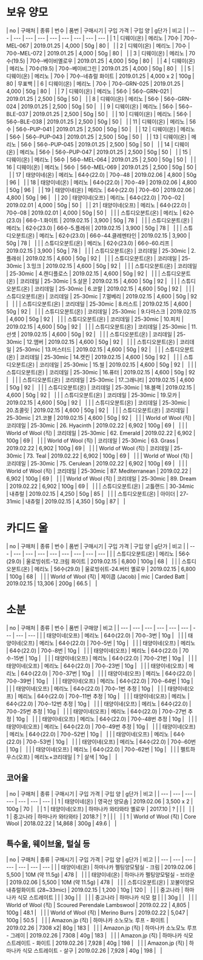 # 보유 양모

| no | 구매처 | 종류 | 번수 | 품번 | 구매시기 | 구입 가격 | 구입 양 | g단가 | 비고 |
| --- | --- | --- | --- | --- | --- | --- | --- | --- |
| 1 | 디웨이(온) | 메리노 | 70수 | 70수-MEL-067 | 2019.01.25 | 4,000 | 50g | 80 | &nbsp; |
| 2 | 디웨이(온) | 메리노 | 70수 | 70수-MEL-072 | 2019.01.25 | 4,000 | 50g | 80 | &nbsp; |
| 3 | 디웨이(온) | 메리노 | 70수(19.5) | 70수-베이비옐로우 | 2019.01.25 | 4,000 | 50g | 80 | &nbsp; |
| 4 | 디웨이(온) | 메리노 | 70수(19.5) | 70수-베이비그린 | 2019.01.25 | 4,000 | 50g | 80 | &nbsp; |
| 5 | 디웨이(온) | 메리노 | 70수 | 70수-네츄럴 화이트 | 2019.01.25 | 4,000 x 2 | 100g | 80 | 무표백 |
| 6 | 디웨이(온) | 메리노 | 70수 | 70수-GRN-025 | 2019.01.25 | 4,000 | 50g | 80 | &nbsp; |
| 7 | 디웨이(온) | 메리노 | 56수 | 56수-GRN-021 | 2019.01.25 | 2,500 | 50g | 50 | &nbsp; |
| 8 | 디웨이(온) | 메리노 | 56수 | 56수-GRN-024 | 2019.01.25 | 2,500 | 50g | 50  | &nbsp; |
| 9 | 디웨이(온) | 메리노 | 56수 | 56수-BLE-037 | 2019.01.25 | 2,500 | 50g | 50  | &nbsp; |
| 10 | 디웨이(온) | 메리노 | 56수 | 56수-BLE-038 | 2019.01.25 | 2,500 | 50g | 50  | &nbsp; |
| 11 | 디웨이(온) | 메리노 | 56수 | 56수-PUP-041 | 2019.01.25 | 2,500 | 50g | 50  | &nbsp; |
| 12 | 디웨이(온) | 메리노 | 56수 | 56수-PUP-043 | 2019.01.25 | 2,500 | 50g | 50  | &nbsp; |
| 13 | 디웨이(온) | 메리노 | 56수 | 56수-PUP-045 | 2019.01.25 | 2,500 | 50g | 50  | &nbsp; |
| 14 | 디웨이(온) | 메리노 | 56수 | 56수-PUP-047 | 2019.01.25 | 2,500 | 50g | 50  | &nbsp; |
| 15 | 디웨이(온) | 메리노 | 56수 | 56수-MEL-064 | 2019.01.25 | 2,500 | 50g | 50  | &nbsp; |
| 16 | 디웨이(온) | 메리노 | 56수 | 56수-MEL-069 | 2019.01.25 | 2,500 | 50g | 50  | &nbsp; |
| 17 | 태양이네(온) | 메리노 | 64수(22.0) | 70수-48 | 2019.02.06 | 4,800 | 50g | 96  | &nbsp; |
| 18 | 태양이네(온) | 메리노 | 64수(22.0) | 70수-49 | 2019.02.06 | 4,800 | 50g | 96 | &nbsp; |
| 19 | 태양이네(온) | 메리노 | 64수(22.0) | 70수-60 | 2019.02.06 | 4,800 | 50g | 96 |  &nbsp; |
| 20 | 태양이네(오프) | 메리노 | 64수(22.0) | 70수-02 | 2019.02.01 | 4,000 | 50g | 50 |  &nbsp; |
| 21 | 태양이네(오프) | 메리노 | 64수(22.0) | 70수-08 | 2019.02.01 | 4,000 | 50g | 50 | &nbsp; |
|  | 스튜디오분트(온) | 메리노 | 62수(23.0) | 66수-1.화이트 | 2019.02.15 | 3,900 | 50g | 78 | &nbsp; |
|  | 스튜디오분트(온) | 메리노 | 62수(23.0) | 66수-5.플레쉬 | 2019.02.15 | 3,900 | 50g | 78 | &nbsp; |
|  | 스튜디오분트(온) | 메리노 | 62수(23.0) | 66수-44.클레멘타인 | 2019.02.15 | 3,900 | 50g | 78 | &nbsp; |
|  | 스튜디오분트(온) | 메리노 | 62수(23.0) | 66수-60.리프 | 2019.02.15 | 3,900 | 50g | 78 | &nbsp; |
|  | 스튜디오분트(온) | 코리데일 | 25-30mic | 2.플래쉬 | 2019.02.15 | 4,600 | 50g | 92 | &nbsp; |
|  | 스튜디오분트(온) | 코리데일 | 25-30mic | 3.밍크 | 2019.02.15 | 4,600 | 50g | 92 | &nbsp; |
|  | 스튜디오분트(온) | 코리데일 | 25-30mic | 4.캔디플로스 | 2019.02.15 | 4,600 | 50g | 92 | &nbsp; |
|  | 스튜디오분트(온) | 코리데일 | 25-30mic | 5.살몬 | 2019.02.15 | 4,600 | 50g | 92 | &nbsp; |
|  | 스튜디오분트(온) | 코리데일 | 25-30mic | 6.코랄 | 2019.02.15 | 4,600 | 50g | 92 | &nbsp; |
|  | 스튜디오분트(온) | 코리데일 | 25-30mic | 7.멀베리 | 2019.02.15 | 4,600 | 50g | 92 | &nbsp; |
|  | 스튜디오분트(온) | 코리데일 | 25-30mic | 8.러스트 | 2019.02.15 | 4,600 | 50g | 92 | &nbsp; |
|  | 스튜디오분트(온) | 코리데일 | 25-30mic | 9.다마스크 | 2019.02.15 | 4,600 | 50g | 92 | &nbsp; |
|  | 스튜디오분트(온) | 코리데일 | 25-30mic | 10.피치 | 2019.02.15 | 4,600 | 50g | 92 | &nbsp; |
|  | 스튜디오분트(온) | 코리데일 | 25-30mic | 11.선셋 | 2019.02.15 | 4,600 | 50g | 92 | &nbsp; |
|  | 스튜디오분트(온) | 코리데일 | 25-30mic | 12.앰버 | 2019.02.15 | 4,600 | 50g | 92 | &nbsp; |
|  | 스튜디오분트(온) | 코리데일 | 25-30mic | 13.머스터드 | 2019.02.15 | 4,600 | 50g | 92 | &nbsp; |
|  | 스튜디오분트(온) | 코리데일 | 25-30mic | 14.캣킨 | 2019.02.15 | 4,600 | 50g | 92 | &nbsp; |
|  | 스튜디오분트(온) | 코리데일 | 25-30mic | 15.씰 | 2019.02.15 | 4,600 | 50g | 92 | &nbsp; |
|  | 스튜디오분트(온) | 코리데일 | 25-30mic | 16.퓨터 | 2019.02.15 | 4,600 | 50g | 92 | &nbsp; |
|  | 스튜디오분트(온) | 코리데일 | 25-30mic | 17.그래니티 | 2019.02.15 | 4,600 | 50g | 92 | &nbsp; |
|  | 스튜디오분트(온) | 코리데일 | 25-30mic | 18.블랙 | 2019.02.15 | 4,600 | 50g | 92 | &nbsp; |
|  | 스튜디오분트(온) | 코리데일 | 25-30mic | 19.모카 | 2019.02.15 | 4,600 | 50g | 92 | &nbsp; |
|  | 스튜디오분트(온) | 코리데일 | 25-30mic | 20.쵸콜릿 | 2019.02.15 | 4,600 | 50g | 92 | &nbsp; |
|  | 스튜디오분트(온) | 코리데일 | 25-30mic | 21.코블 | 2019.02.15 | 4,600 | 50g | 92 | &nbsp; |
|  | World of Wool (직) | 코리데일 | 25-30mic | 26. Hyacinth | 2019.02.22 | 6,902 | 100g | 69 | &nbsp; |
|  | World of Wool (직) | 코리데일 | 25-30mic | 62. Emerald | 2019.02.22 | 6,902 | 100g | 69 | &nbsp; |
|  | World of Wool (직) | 코리데일 | 25-30mic | 63. Grass | 2019.02.22 | 6,902 | 100g | 69 | &nbsp; |
|  | World of Wool (직) | 코리데일 | 25-30mic | 73. Teal | 2019.02.22 | 6,902 | 100g | 69 | &nbsp; |
|  | World of Wool (직) | 코리데일 | 25-30mic | 75. Cerulean | 2019.02.22 | 6,902 | 100g | 69 | &nbsp; |
|  | World of Wool (직) | 코리데일 | 25-30mic | 87. Mediterranean | 2019.02.22 | 6,902 | 100g | 69 | &nbsp; |
|  | World of Wool (직) | 코리데일 | 25-30mic | 89. Dream | 2019.02.22 | 6,902 | 100g | 69 | &nbsp; |
|  | 스튜디오분트(온) | 고틀랜드 | 30-34mic  | 내츄럴 | 2019.02.15 | 4,250 | 50g | 85 | &nbsp; |
|  | 스튜디오분트(온) | 아이더 | 27-31mic | 내츄럴 | 2019.02.15 | 4,350 | 50g | 87 | &nbsp; |

# 카디드 울

| no | 구매처 | 종류 | 번수 | 품번 | 구매시기 | 구입 가격 | 구입 양 | g단가 | 비고 |
| --- | --- | --- | --- | --- | --- | --- | --- | --- |
|  | 스튜디오분트(온) | 메리노 | 56수(29.0) | 울로빙쉬트-12.크림 화이트 | 2019.02.15 | 6,800 | 100g | 68 | &nbsp; |
|  | 스튜디오분트(온) | 메리노 | 56수(29.0) | 울로빙쉬트-24.버터 옐로우 | 2019.02.15 | 6,800 | 100g | 68 | &nbsp; |
|  | World of Wool (직) | 제이콥 (Jacob) | mic | Carded Batt | 2019.02.15 | 13,306 | 200g | 66.5 | &nbsp; |



# 소분

| no | 구매처 | 종류 | 번수 | 품번 | 구매양 | 비고 |
| --- | --- | --- | --- | --- | --- | --- | --- | --- |
|  | 태양이네(오프) | 메리노 | 64수(22.0) | 70수-3번 | 10g | &nbsp; |
|  | 태양이네(오프) | 메리노 | 64수(22.0) | 70수-5번 | 10g | &nbsp; |
|  | 태양이네(오프) | 메리노 | 64수(22.0) | 70수-8번 |  10g | &nbsp; |
|  | 태양이네(오프) | 메리노 | 64수(22.0) | 70수-15번 | 10g | &nbsp; |
|  | 태양이네(오프) | 메리노 | 64수(22.0) | 70수-21번 | 10g | &nbsp; |
|  | 태양이네(오프) | 메리노 | 64수(22.0) | 70수-23번 | 10g | &nbsp; |
|  | 태양이네(오프) | 메리노 | 64수(22.0) | 70수-37번 | 10g | &nbsp; |
|  | 태양이네(오프) | 메리노 | 64수(22.0) | 70수-39번 | 10g | &nbsp; |
|  | 태양이네(오프) | 메리노 | 64수(22.0) | 70수-64번 | 10g | &nbsp; |
|  | 태양이네(오프) | 메리노 | 64수(22.0) | 70수-1번 추정 | 10g | &nbsp; |
|  | 태양이네(오프) | 메리노 | 64수(22.0) | 70수-11번 추정 | 10g | &nbsp; |
|  | 태양이네(오프) | 메리노 | 64수(22.0) | 70수-12번 추정 | 10g | &nbsp; |
|  | 태양이네(오프) | 메리노 | 64수(22.0) | 70수-25번 추정 | 10g | &nbsp; |
|  | 태양이네(오프) | 메리노 | 64수(22.0) | 70수-27번 추정 | 10g | &nbsp; |
|  | 태양이네(오프) | 메리노 | 64수(22.0) | 70수-48번 추정 | 10g | &nbsp; |
|  | 태양이네(오프) | 메리노 | 64수(22.0) | 70수-49번 추정 | 10g | &nbsp; |
|  | 태양이네(오프) | 메리노 | 64수(22.0) | 70수-52번 | 10g | &nbsp; |
|  | 태양이네(오프) | 메리노 | 64수(22.0) | 70수-53번 | 10g | &nbsp; |
|  | 태양이네(오프) | 메리노 | 64수(22.0) | 70수-60번 | 10g | &nbsp; |
|  | 태양이네(오프) | 메리노 | 64수(22.0) | 70수-62번 | 10g | &nbsp; |
|  | 펠트하우스(오프) | 메리노+코리데일 | ? | 살색 | 10g | &nbsp; |


## 코어울

| no | 구매처 | 종류 | 구매시기 | 구입 가격 | 구입 양 | g단가 | 비고 |
| --- | --- |  --- | --- | --- | --- | --- |
| 1 | 태양이네(온) | 영국산 양모솜 | 2019.02.06 | 3,500 x 2 | 100g | 70 | &nbsp; |
| 1 | 태양이네(오프) | 하마나카 와타와타 옐로우 | 2017.10 | ? |  |  | &nbsp; |
| 1 | 중고나라 | 하마나카 와타와타 | 2018.? | ? |  |  | &nbsp; |
| 1 | World of Wool (직) | Core Wool | 2018.02.22 | 14,868 | 300g | 49.6 | &nbsp; |


## 특수울, 웨이브울, 털실 등

| no | 구매처 | 종류 | 구매시기 | 구입 가격 | 구입 양 | g단가 | 비고 |
| --- | --- |  --- | --- | --- | --- | --- |
|  | 태양이네(온) | 하마나카 펠팅양모털실 - 크림 | 2019.02.06 | 5,500 | 10M (약 11.5g) | 478 | &nbsp; |
|  | 태양이네(온) | 하마나카 펠팅양모털실 - 브라운 | 2019.02.06 | 5,500 | 10M (약 11.5g) | 478 | &nbsp; |
|  | 스튜디오분트(온) | 꼬불이양모 내츄럴화이트 (28~33mic) | 2019.02.15 | 1,200 | 10g | 120 | &nbsp; |
|  | 중고나라 | 하마나카 식모 스트레이트  |  |  | 30g |  | &nbsp; |
|  | 중고나라 | 하마나카 식모 컬  |  |  | 30g |  | &nbsp; |
|  |  World of Wool (직) | Scoured Perendale Lambswool | 2019.02.22 | 4,805 | 100g | 48.1 | &nbsp; |
|  |  World of Wool (직) | Merino Burrs | 2019.02.22 | 5,047 | 100g | 50.5 | &nbsp; |
|  |  Amazon.jp (직) | 하마나카 소노모노 루프 - 화이트 | 2019.02.26 | 7308 x2| 80g | 183 | &nbsp; |
|  |  Amazon.jp (직) | 하마나카 소노모노 루프 - 그레이 | 2019.02.26 | 7308 | 40g | 183 | &nbsp; |
|  |  Amazon.jp (직) | 하마나카 식모 스트레이트 - 화이트 | 2019.02.26 | 7,928 | 40g | 198 | &nbsp; |
|  |  Amazon.jp (직) | 하마나카 식모 스트레이트 - 살구 | 2019.02.26 | 7,928 | 40g | 198 | &nbsp; |